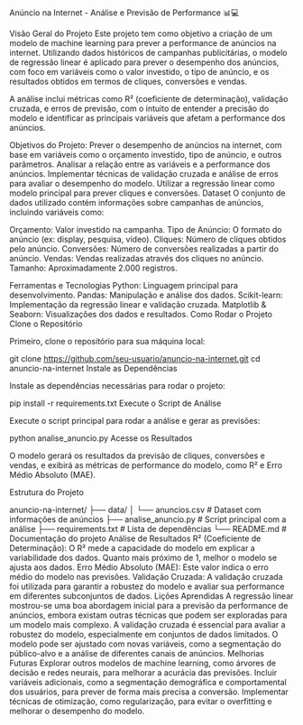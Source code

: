 Anúncio na Internet - Análise e Previsão de Performance 📊💻

Visão Geral do Projeto
Este projeto tem como objetivo a criação de um modelo de machine learning para prever a performance de anúncios na internet. Utilizando dados históricos de campanhas publicitárias, o modelo de regressão linear é aplicado para prever o desempenho dos anúncios, com foco em variáveis como o valor investido, o tipo de anúncio, e os resultados obtidos em termos de cliques, conversões e vendas.

A análise inclui métricas como R² (coeficiente de determinação), validação cruzada, e erros de previsão, com o intuito de entender a precisão do modelo e identificar as principais variáveis que afetam a performance dos anúncios.

Objetivos do Projeto:
Prever o desempenho de anúncios na internet, com base em variáveis como o orçamento investido, tipo de anúncio, e outros parâmetros.
Analisar a relação entre as variáveis e a performance dos anúncios.
Implementar técnicas de validação cruzada e análise de erros para avaliar o desempenho do modelo.
Utilizar a regressão linear como modelo principal para prever cliques e conversões.
Dataset
O conjunto de dados utilizado contém informações sobre campanhas de anúncios, incluindo variáveis como:

Orçamento: Valor investido na campanha.
Tipo de Anúncio: O formato do anúncio (ex: display, pesquisa, vídeo).
Cliques: Número de cliques obtidos pelo anúncio.
Conversões: Número de conversões realizadas a partir do anúncio.
Vendas: Vendas realizadas através dos cliques no anúncio.
Tamanho: Aproximadamente 2.000 registros.

Ferramentas e Tecnologias
Python: Linguagem principal para desenvolvimento.
Pandas: Manipulação e análise dos dados.
Scikit-learn: Implementação da regressão linear e validação cruzada.
Matplotlib & Seaborn: Visualizações dos dados e resultados.
Como Rodar o Projeto
Clone o Repositório

Primeiro, clone o repositório para sua máquina local:

git clone https://github.com/seu-usuario/anuncio-na-internet.git
cd anuncio-na-internet
Instale as Dependências

Instale as dependências necessárias para rodar o projeto:

pip install -r requirements.txt
Execute o Script de Análise

Execute o script principal para rodar a análise e gerar as previsões:

python analise_anuncio.py
Acesse os Resultados

O modelo gerará os resultados da previsão de cliques, conversões e vendas, e exibirá as métricas de performance do modelo, como R² e Erro Médio Absoluto (MAE).

Estrutura do Projeto

anuncio-na-internet/
├── data/
│   └── anuncios.csv             # Dataset com informações de anúncios
├── analise_anuncio.py          # Script principal com a análise
├── requirements.txt            # Lista de dependências
└── README.md                   # Documentação do projeto
Análise de Resultados
R² (Coeficiente de Determinação): O R² mede a capacidade do modelo em explicar a variabilidade dos dados. Quanto mais próximo de 1, melhor o modelo se ajusta aos dados.
Erro Médio Absoluto (MAE): Este valor indica o erro médio do modelo nas previsões.
Validação Cruzada: A validação cruzada foi utilizada para garantir a robustez do modelo e avaliar sua performance em diferentes subconjuntos de dados.
Lições Aprendidas
A regressão linear mostrou-se uma boa abordagem inicial para a previsão da performance de anúncios, embora existam outras técnicas que podem ser exploradas para um modelo mais complexo.
A validação cruzada é essencial para avaliar a robustez do modelo, especialmente em conjuntos de dados limitados.
O modelo pode ser ajustado com novas variáveis, como a segmentação do público-alvo e a análise de diferentes canais de anúncios.
Melhorias Futuras
Explorar outros modelos de machine learning, como árvores de decisão e redes neurais, para melhorar a acurácia das previsões.
Incluir variáveis adicionais, como a segmentação demográfica e comportamental dos usuários, para prever de forma mais precisa a conversão.
Implementar técnicas de otimização, como regularização, para evitar o overfitting e melhorar o desempenho do modelo.
